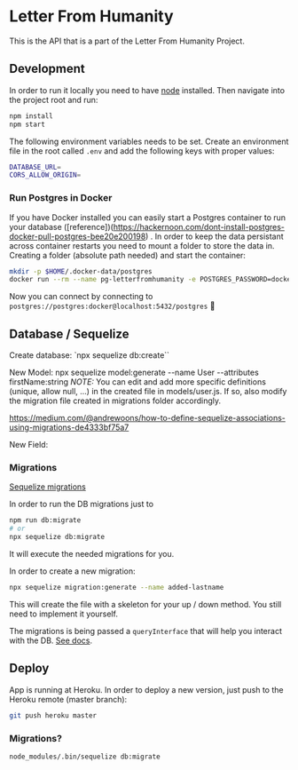 # Letter From Humanity

This is the API that is a part of the Letter From Humanity Project.

## Development

In order to run it locally you need to have [node](https://nodejs.org) installed. Then navigate into the project root and run:

```sh
npm install
npm start
```

The following environment variables needs to be set. Create an environment file in the root called `.env` and add the following keys with proper values:

```sh
DATABASE_URL=
CORS_ALLOW_ORIGIN=
```

### Run Postgres in Docker

If you have Docker installed you can easily start a Postgres container to run your database ([reference])(https://hackernoon.com/dont-install-postgres-docker-pull-postgres-bee20e200198)
. In order to keep the data persistant across container restarts you need to mount a folder to store the data in. Creating a folder (absolute path needed) and start the container:

```sh
mkdir -p $HOME/.docker-data/postgres
docker run --rm --name pg-letterfromhumanity -e POSTGRES_PASSWORD=docker -d -p 5432:5432 -v $HOME/.docker-data/postgres:/var/lib/postgresql/data postgres
```

Now you can connect by connecting to `postgres://postgres:docker@localhost:5432/postgres` 🎉

## Database / Sequelize

Create database: `npx sequelize db:create``

New Model: npx sequelize model:generate --name User --attributes firstName:string
_NOTE:_ You can edit and add more specific definitions (unique, allow null, ...) in the created file in models/user.js. If so, also modify the migration file created in migrations folder accordingly.

https://medium.com/@andrewoons/how-to-define-sequelize-associations-using-migrations-de4333bf75a7

New Field:

### Migrations

[Sequelize migrations](http://docs.sequelizejs.com/manual/tutorial/migrations.html)

In order to run the DB migrations just to

```sh
npm run db:migrate
# or
npx sequelize db:migrate
```

It will execute the needed migrations for you.

In order to create a new migration:

```sh
npx sequelize migration:generate --name added-lastname
```

This will create the file with a skeleton for your up / down method. You still need to implement it yourself.

The migrations is being passed a `queryInterface` that will help you interact with the DB. [See docs](http://docs.sequelizejs.com/class/lib/query-interface.js~QueryInterface.html).

## Deploy

App is running at Heroku. In order to deploy a new version, just push to the Heroku remote (master branch):

```sh
git push heroku master
```

### Migrations?

```sh
node_modules/.bin/sequelize db:migrate
```
